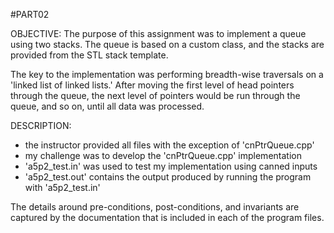 #PART02

OBJECTIVE: 
The purpose of this assignment was to implement a queue using two stacks. The queue is based on a custom class, and the stacks are provided from the STL stack template. 

The key to the implementation was performing breadth-wise traversals on a 'linked list of linked lists.' After moving the first level of head pointers through the queue, the next level of pointers would be run through the queue, and so on, until all data was processed.

DESCRIPTION:
- the instructor provided all files with the exception of 'cnPtrQueue.cpp'
- my challenge was to develop the 'cnPtrQueue.cpp' implementation
- 'a5p2_test.in' was used to test my implementation using canned inputs
- 'a5p2_test.out' contains the output produced by running the program with 'a5p2_test.in'

The details around pre-conditions, post-conditions, and invariants are captured by the documentation that is included in each of the program files.
